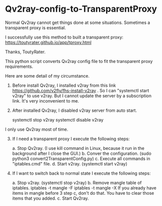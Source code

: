 # Qv2ray-config-to-TransparentProxy

Normal Qv2ray cannot get things done at some situations. Sometimes a transparent proxy is essential.

I successfully use this method to built a transparent proxy: https://toutyrater.github.io/app/tproxy.html

Thanks, ToutyRater.

This python script converts Qv2ray config file to fit the transparent proxy requirements.

Here are some detail of my circumstance.

1. Before install Qv2ray, I installed v2ray from this link https://github.com/v2fly/fhs-install-v2ray . 
So I can "systemctl start v2ray" to use v2ray. But I cannot update the server by a subscription link. 
It's very inconvenient to me.

2. After installed Qv2ray, I disabled v2ray server from auto start.

    systemctl stop v2ray
    systemctl disable v2ray
    
I only use Qv2ray most of time. 

3. If I need a transparent proxy I execute the following steps:

    a. Stop Qv2ray. (I use kill command in Linux, because it run in the background after I close the GUI.)
    b. Conver the configuration. (sudo python3 convert2TransparentConfig.py)
    c. Execute all commands in "iptables.cmd" file.
    d. Start v2ray. (systemctl start v2ray)

4. If I want to switch back to normal state I execute the following steps:

    a. Stop v2ray. (systemctl stop v2ray)
    b. Remove mangle table of iptables.
        iptables -t mangle -F
        iptables -t mangle -X
      If you already have items in mangle before 3 step c, don't do that. You have to clear those items that you added.
    c. Start Qv2ray.
